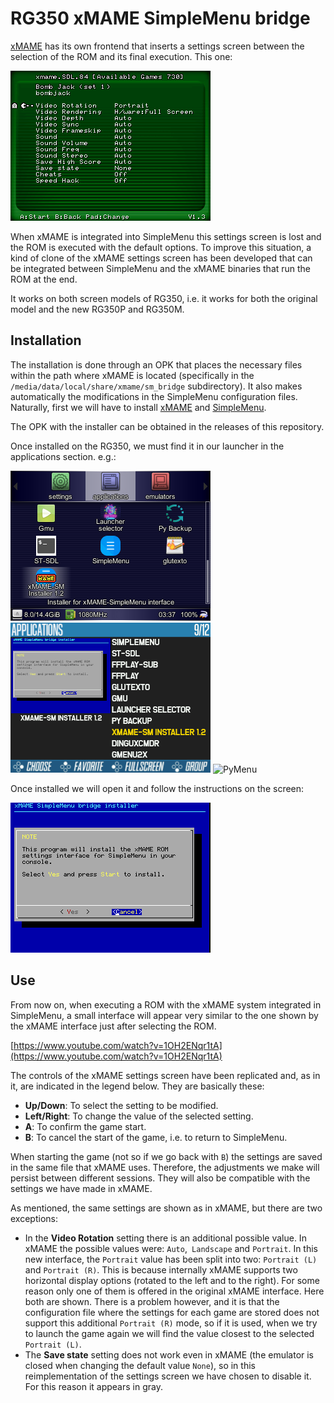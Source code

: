 # RG350 xMAME SimpleMenu bridge

[xMAME](https://apuntes.eduardofilo.es/2020-04-15-rg350_xmame.html) has its own frontend that inserts a settings screen between the selection of the ROM and its final execution. This one:

![xMAME ROM Settings](images/xmame_rom_settings.png)

When xMAME is integrated into SimpleMenu this settings screen is lost and the ROM is executed with the default options. To improve this situation, a kind of clone of the xMAME settings screen has been developed that can be integrated between SimpleMenu and the xMAME binaries that run the ROM at the end.

It works on both screen models of RG350, i.e. it works for both the original model and the new RG350P and RG350M.

## Installation

The installation is done through an OPK that places the necessary files within the path where xMAME is located (specifically in the `/media/data/local/share/xmame/sm_bridge` subdirectory). It also makes automatically the modifications in the SimpleMenu configuration files. Naturally, first we will have to install [xMAME](https://apuntes.eduardofilo.es/2020-04-15-rg350_xmame.html) and [SimpleMenu](https://apuntes.eduardofilo.es/2020-01-25-rg350_simplemenu.html).

The OPK with the installer can be obtained in the releases of this repository.

Once installed on the RG350, we must find it in our launcher in the applications section. e.g.:

![GMenu2X](images/gmenu2x.png)
![SimpleMenu](images/simplemenu.png)
![PyMenu](image/pymenu.png)

Once installed we will open it and follow the instructions on the screen:

![Install](images/install.png)

## Use

From now on, when executing a ROM with the xMAME system integrated in SimpleMenu, a small interface will appear very similar to the one shown by the xMAME interface just after selecting the ROM.

[https://www.youtube.com/watch?v=1OH2ENqr1tA](https://www.youtube.com/watch?v=1OH2ENqr1tA)

The controls of the xMAME settings screen have been replicated and, as in it, are indicated in the legend below. They are basically these:

* **Up/Down**: To select the setting to be modified.
* **Left/Right**: To change the value of the selected setting.
* **A**: To confirm the game start.
* **B**: To cancel the start of the game, i.e. to return to SimpleMenu.

When starting the game (not so if we go back with `B`) the settings are saved in the same file that xMAME uses. Therefore, the adjustments we make will persist between different sessions. They will also be compatible with the settings we have made in xMAME.

As mentioned, the same settings are shown as in xMAME, but there are two exceptions:

* In the **Video Rotation** setting there is an additional possible value. In xMAME the possible values were: `Auto`,` Landscape` and `Portrait`. In this new interface, the `Portrait` value has been split into two: `Portrait (L)` and `Portrait (R)`. This is because internally xMAME supports two horizontal display options (rotated to the left and to the right). For some reason only one of them is offered in the original xMAME interface. Here both are shown. There is a problem however, and it is that the configuration file where the settings for each game are stored does not support this additional `Portrait (R)` mode, so if it is used, when we try to launch the game again we will find the value closest to the selected `Portrait (L)`.
* The **Save state** setting does not work even in xMAME (the emulator is closed when changing the default value `None`), so in this reimplementation of the settings screen we have chosen to disable it. For this reason it appears in gray.
